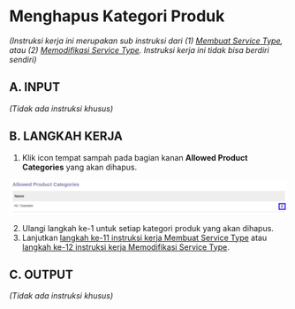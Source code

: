 # Menghapus Kategori Produk

*(Instruksi kerja ini merupakan sub instruksi dari (1) [Membuat Service Type](./membuat.md), atau (2) [Memodifikasi Service Type](./memodifikasi.md). Instruksi kerja ini tidak bisa berdiri sendiri)*

## A. INPUT

*(Tidak ada instruksi khusus)*

## B. LANGKAH KERJA

1. Klik icon tempat sampah pada bagian kanan **Allowed Product Categories** yang akan dihapus.

![](../../img/service-type/tombol-hapus-line-kategori-produk.png)

2. Ulangi langkah ke-1 untuk setiap kategori produk yang akan dihapus.
3. Lanjutkan [langkah ke-11 instruksi kerja Membuat Service Type](./membuat.md#l11) atau [langkah ke-12 instruksi kerja Memodifikasi Service Type](./memodifikasi.md#l12).

## C. OUTPUT

*(Tidak ada instruksi khusus)*

